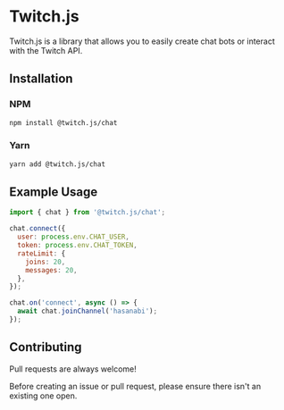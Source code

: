 # Twitch.js

Twitch.js is a library that allows you to easily create chat bots or interact with the Twitch API.

## Installation

### NPM
```bash
npm install @twitch.js/chat
```

### Yarn
```bash
yarn add @twitch.js/chat
```

## Example Usage

```js
import { chat } from '@twitch.js/chat';

chat.connect({
  user: process.env.CHAT_USER,
  token: process.env.CHAT_TOKEN,
  rateLimit: {
    joins: 20,
    messages: 20,
  },
});

chat.on('connect', async () => {
  await chat.joinChannel('hasanabi');
});
```

## Contributing

Pull requests are always welcome!

Before creating an issue or pull request, please ensure there isn't an existing one open.
